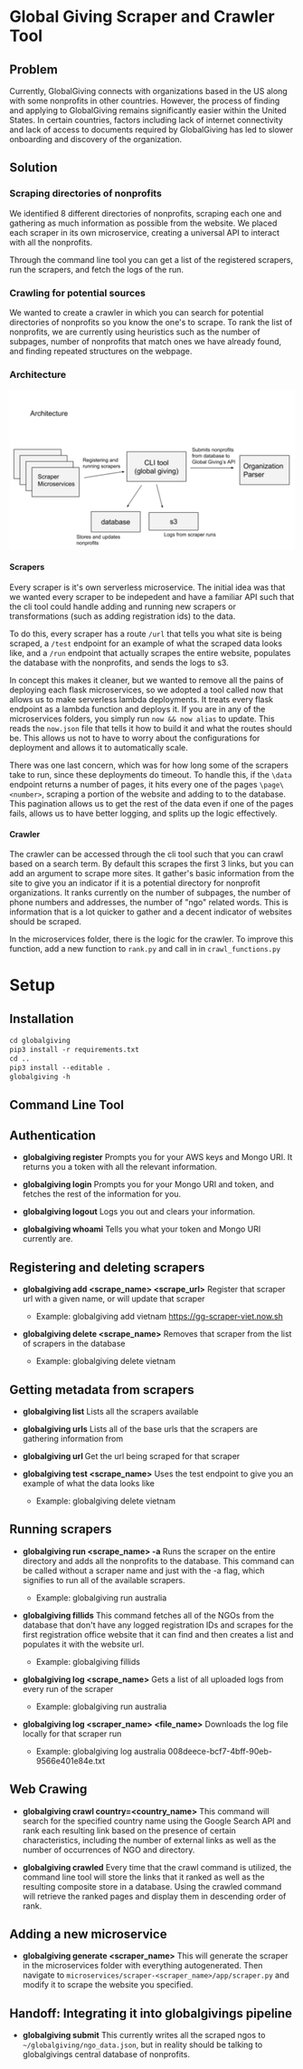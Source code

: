 # Global Giving Scraper and Crawler Tool



## Problem
Currently, GlobalGiving connects with organizations based in the US along with some nonprofits in other countries. However, the process of finding and applying to GlobalGiving remains significantly easier within the United States. In certain countries, factors including lack of internet connectivity and lack of access to documents required by GlobalGiving has led to slower onboarding and discovery of the organization. 

## Solution 

### Scraping directories of nonprofits

We identified 8 different directories of nonprofits, scraping each one and gathering as much information as possible from the website. We placed each scraper in its own microservice, creating a universal API to interact with all the nonprofits. 

Through the command line tool you can get a list of the registered scrapers, run the scrapers, and fetch the logs of the run.

### Crawling for potential sources 
 
We wanted to create a crawler in which you can search for potential directories of nonprofits so you know the one's to scrape. To rank the list of nonprofits, we are currently using heuristics such as the number of subpages, number of nonprofits that match ones we have already found, and finding repeated structures on the webpage. 

### Architecture

![GitHub Logo](/resources/architecture.png)

#### Scrapers
Every scraper is it's own serverless microservice. The initial idea was that we wanted every scraper to be indepedent and have a familiar API such that the cli tool could handle adding and running new scrapers or transformations (such as adding registration ids) to the data. 

To do this, every scraper has a route ```/url``` that tells you what site is being scraped, a ```/test``` endpoint for an example of what the scraped data looks like, and a ```/run``` endpoint that actually scrapes the entire website, populates the database with the nonprofits, and sends the logs to s3. 

In concept this makes it cleaner, but we wanted to remove all the pains of deploying each flask microservices, so we adopted a tool called now that allows us to make serverless lambda deployments. It treats every flask endpoint as a lambda function and deploys it. If you are in any of the microservices folders, you simply run ```now && now alias``` to update. This reads the ```now.json``` file that tells it how to build it and what the routes should be. This allows us not to have to worry about the configurations for deployment and allows it to automatically scale.

There was one last concern, which was for how long some of the scrapers take to run, since these deployments do timeout. To handle this, if the ```\data``` endpoint returns a number of pages, it hits every one of the pages ```\page\<number>```, scraping a portion of the website and adding to to the database. This pagination allows us to get the rest of the data even if one of the pages fails, allows us to have better logging, and splits up the logic effectively.

#### Crawler

The crawler can be accessed through the cli tool such that you can crawl based on a search term. By default this scrapes the first 3 links, but you can add an argument to scrape more sites. It gather's basic information from the site to give you an indicator if it is a potential directory for nonprofit organizations. It ranks currently on the number of subpages, the number of phone numbers and addresses, the number of "ngo" related words. This is information that is a lot quicker to gather and a decent indicator of websites should be scraped. 

In the microservices folder, there is the logic for the crawler. To improve this function, add a new function to ```rank.py``` and call in in ```crawl_functions.py```

# Setup

## Installation

```
cd globalgiving 
pip3 install -r requirements.txt
cd ..
pip3 install --editable .
globalgiving -h
```

## Command Line Tool

## Authentication

* **globalgiving register** 
Prompts you for your AWS keys and Mongo URI. It returns you a token with all the relevant information.

* **globalgiving login** 
Prompts you for your Mongo URI and token, and fetches the rest of the information for you.

* **globalgiving logout** 
Logs you out and clears your information.

* **globalgiving whoami** 
Tells you what your token and Mongo URI currently are. 

## Registering and deleting scrapers

* **globalgiving add <scrape_name> <scrape_url>** 
Register that scraper url with a given name, or will update that scraper
    * Example: globalgiving add vietnam https://gg-scraper-viet.now.sh

* **globalgiving delete <scrape_name>** 
Removes that scraper from the list of scrapers in the database
    * Example: globalgiving delete vietnam 


## Getting metadata from scrapers 

* **globalgiving list** 
Lists all the scrapers available

* **globalgiving urls**
Lists all of the base urls that the scrapers are gathering information from

* **globalgiving url <name>**
Get the url being scraped for that scraper

* **globalgiving test <scrape_name>** 
Uses the test endpoint to give you an example of what the data looks like
    * Example: globalgiving delete vietnam 



## Running scrapers 

* **globalgiving run <scrape_name> -a** 
Runs the scraper on the entire directory and adds all the nonprofits to the database. This command can be called without a scraper name and just with the -a flag, which signifies to run all of the available scrapers.
    * Example: globalgiving run australia

* **globalgiving fillids**
This command fetches all of the NGOs from the database that don't have any logged registration IDs and scrapes for the first registration office website
that it can find and then creates a list and populates it with the website url.
    * Example: globalgiving fillids

* **globalgiving log <scrape_name>** 
Gets a list of all uploaded logs from every run of the scraper
    * Example: globalgiving run australia

* **globalgiving log  <scraper_name> <file_name>** 
Downloads the log file locally for that scraper run
    * Example: globalgiving log australia 008deece-bcf7-4bff-90eb-9566e401e84e.txt


## Web Crawing

* **globalgiving crawl country=<country_name>**
This command will search for the specified country name using the Google Search API and rank each resulting link based
on the presence of certain characteristics, including the number of external links as well as the number of occurrences 
of NGO and directory.

* **globalgiving crawled**
Every time that the crawl command is utilized, the command line tool will store the links that it ranked as well as the resulting composite store in a database. Using the crawled command will retrieve the ranked pages and display them in descending order of rank.

## Adding a new microservice

* **globalgiving generate <scraper_name>** 
This will generate the scraper in the microservices folder with everything autogenerated. Then navigate to ```microservices/scraper-<scraper_name>/app/scraper.py``` and modify it to scrape the website you specified. 


## Handoff: Integrating it into globalgivings pipeline

* **globalgiving submit** 
This currently writes all the scraped ngos to ````~/globalgiving/ngo_data.json````, but in reality should be talking to globalgivings central database of nonprofits. 




